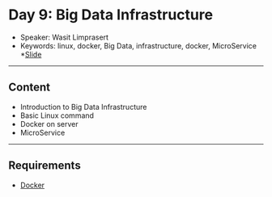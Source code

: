 # Day 9: Big Data Infrastructure 
* Speaker: Wasit Limprasert
* Keywords: linux, docker, Big Data, infrastructure, docker, MicroService
*[Slide](https://docs.google.com/presentation/d/1orGnJoYpZrK9AAicIlD6S_ciKpEVgfGbM6O9k59u36M/edit?usp=sharing)
----
## Content
* Introduction to Big Data Infrastructure
* Basic Linux command
* Docker on server 
* MicroService
----
## Requirements 
* [Docker](https://www.docker.com/)